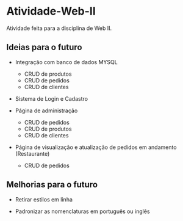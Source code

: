 # Atividade-Web-II
Atividade feita para a disciplina de Web II.


## Ideias para o futuro

- Integração com banco de dados MYSQL
    - CRUD de produtos
    - CRUD de pedidos
    - CRUD de clientes

- Sistema de Login e Cadastro

- Página de administração
    - CRUD de pedidos
    - CRUD de produtos
    - CRUD de clientes

- Página de visualização e atualização de pedidos em andamento (Restaurante)
    - CRUD de pedidos

## Melhorias para o futuro

- Retirar estilos em linha

- Padronizar as nomenclaturas em português ou inglês
